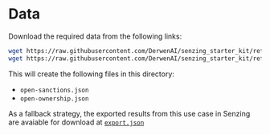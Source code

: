 # Data

Download the required data from the following links:

```bash
wget https://raw.githubusercontent.com/DerwenAI/senzing_starter_kit/refs/heads/main/senzing_rootfs/data/open-sanctions.json
wget https://raw.githubusercontent.com/DerwenAI/senzing_starter_kit/refs/heads/main/senzing_rootfs/data/open-ownership.json
```

This will create the following files in this directory:

- `open-sanctions.json`
- `open-ownership.json`

As a fallback strategy, the exported results from this use case in Senzing are avaiable
for download at [`export.json`](https://storage.googleapis.com/erkg/starterkit/export.json)


